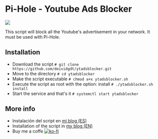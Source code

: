# Pi-Hole - Youtube Ads Blocker

![](https://deividsdocs.files.wordpress.com/2019/01/ytdasblocker.png)

This script will block all the Youtube's advertisement in your network. It must be used with Pi-Hole.

## Installation
- Download the script 
  `# git clone https://github.com/deividgdt/ytadsblocker.git`
- Move to the directory
  `# cd ytadsblocker`
- Make the script executable
  `# chmod a+x ytadsblocker.sh`
- Execute the script as root with the option: install
  `# ./ytadsblocker.sh install`
- Start the service and that's it
  `# systemctl start ytadsblocker`

## More info
- Instalación del script en [mi blog (ES)](https://deividsdocs.wordpress.com/2018/11/28/bloquear-anuncios-de-youtube-en-pihole/)
- Installation of the script in [my blog (EN)](https://deividsdocs.wordpress.com/2020/04/15/script-to-block-youtube-advertisements-in-pi-hole/)
- Buy me a coffe [![ko-fi](https://www.ko-fi.com/img/githubbutton_sm.svg)](https://ko-fi.com/U7U01LTQB)
